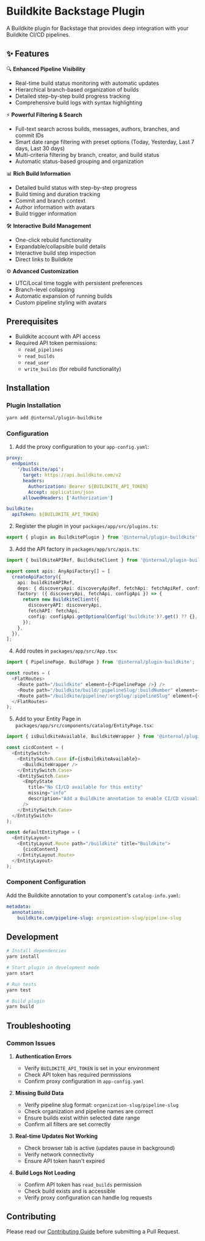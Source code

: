# Buildkite Backstage Plugin

A Buildkite plugin for Backstage that provides deep integration with your Buildkite CI/CD pipelines.

## ✨ Features

🔍 **Enhanced Pipeline Visibility**
- Real-time build status monitoring with automatic updates
- Hierarchical branch-based organization of builds
- Detailed step-by-step build progress tracking
- Comprehensive build logs with syntax highlighting

⚡️ **Powerful Filtering & Search**
- Full-text search across builds, messages, authors, branches, and commit IDs
- Smart date range filtering with preset options (Today, Yesterday, Last 7 days, Last 30 days)
- Multi-criteria filtering by branch, creator, and build status
- Automatic status-based grouping and organization

📊 **Rich Build Information**
- Detailed build status with step-by-step progress
- Build timing and duration tracking
- Commit and branch context
- Author information with avatars
- Build trigger information

🛠️ **Interactive Build Management**
- One-click rebuild functionality
- Expandable/collapsible build details
- Interactive build step inspection
- Direct links to Buildkite

⚙️ **Advanced Customization**
- UTC/Local time toggle with persistent preferences
- Branch-level collapsing
- Automatic expansion of running builds
- Custom pipeline styling with avatars

## Prerequisites

- Buildkite account with API access
- Required API token permissions:
  - `read_pipelines`
  - `read_builds` 
  - `read_user`
  - `write_builds` (for rebuild functionality)

## Installation

### Plugin Installation

```bash
yarn add @internal/plugin-buildkite
```

### Configuration

1. Add the proxy configuration to your `app-config.yaml`:

```yaml
proxy:
  endpoints:
    '/buildkite/api':
      target: https://api.buildkite.com/v2
      headers:
        Authorization: Bearer ${BUILDKITE_API_TOKEN}
        Accept: application/json
      allowedHeaders: ['Authorization']

buildkite:
  apiToken: ${BUILDKITE_API_TOKEN}
```

2. Register the plugin in your `packages/app/src/plugins.ts`:

```typescript
export { plugin as BuildkitePlugin } from '@internal/plugin-buildkite';
```

3. Add the API factory in `packages/app/src/apis.ts`:

```typescript
import { buildkiteAPIRef, BuildkiteClient } from '@internal/plugin-buildkite';

export const apis: AnyApiFactory[] = [
  createApiFactory({
    api: buildkiteAPIRef,
    deps: { discoveryApi: discoveryApiRef, fetchApi: fetchApiRef, configApi: configApiRef },
    factory: ({ discoveryApi, fetchApi, configApi }) => {
      return new BuildkiteClient({
        discoveryAPI: discoveryApi,
        fetchAPI: fetchApi,
        config: configApi.getOptionalConfig('buildkite')?.get() ?? {},
      });
    },
  }),
];
```

4. Add routes in `packages/app/src/App.tsx`:

```typescript
import { PipelinePage, BuildPage } from '@internal/plugin-buildkite';

const routes = (
  <FlatRoutes>
    <Route path="/buildkite" element={<PipelinePage />} />
    <Route path="/buildkite/build/:pipelineSlug/:buildNumber" element={<BuildPage />} />
    <Route path="/buildkite/pipeline/:orgSlug/:pipelineSlug" element={<PipelinePage />} />
  </FlatRoutes>
);
```

5. Add to your Entity Page in `packages/app/src/components/catalog/EntityPage.tsx`:

```typescript
import { isBuildkiteAvailable, BuildkiteWrapper } from '@internal/plugin-buildkite';

const cicdContent = (
  <EntitySwitch>
    <EntitySwitch.Case if={isBuildkiteAvailable}>
      <BuildkiteWrapper />
    </EntitySwitch.Case>
    <EntitySwitch.Case>
      <EmptyState
        title="No CI/CD available for this entity"
        missing="info"
        description="Add a Buildkite annotation to enable CI/CD visualization"
      />
    </EntitySwitch.Case>
  </EntitySwitch>
);

const defaultEntityPage = (
  <EntityLayout>
    <EntityLayout.Route path="/buildkite" title="Buildkite">
      {cicdContent}
    </EntityLayout.Route>
  </EntityLayout>
);
```

### Component Configuration

Add the Buildkite annotation to your component's `catalog-info.yaml`:

```yaml
metadata:
  annotations:
    buildkite.com/pipeline-slug: organization-slug/pipeline-slug
```

## Development

```bash
# Install dependencies
yarn install

# Start plugin in development mode
yarn start

# Run tests
yarn test

# Build plugin
yarn build
```

## Troubleshooting

### Common Issues

1. **Authentication Errors**
   - Verify `BUILDKITE_API_TOKEN` is set in your environment
   - Check API token has required permissions
   - Confirm proxy configuration in `app-config.yaml`

2. **Missing Build Data**
   - Verify pipeline slug format: `organization-slug/pipeline-slug`
   - Check organization and pipeline names are correct
   - Ensure builds exist within selected date range
   - Confirm all filters are set correctly

3. **Real-time Updates Not Working**
   - Check browser tab is active (updates pause in background)
   - Verify network connectivity
   - Ensure API token hasn't expired

4. **Build Logs Not Loading**
   - Confirm API token has `read_builds` permission
   - Check build exists and is accessible
   - Verify proxy configuration can handle log requests

## Contributing

Please read our [Contributing Guide](docs/CONTRIBUTING.md) before submitting a Pull Request.
